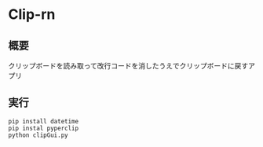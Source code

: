 # Clip-rn

## 概要
クリップボードを読み取って改行コードを消したうえでクリップボードに戻すアプリ

## 実行
``` 
pip install datetime
pip instal pyperclip
python clipGui.py
```


